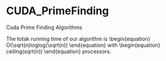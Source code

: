 # CUDA_PrimeFinding
Cuda Prime Finding Algorithms

The totak running time of our algorithm is  \begin{equation} O(\sqrt(n)loglog(\sqrt(n)) \end{equation} 
with \begin{equation} ceiling(sqrt(n)) \end{equation} 
processors.
